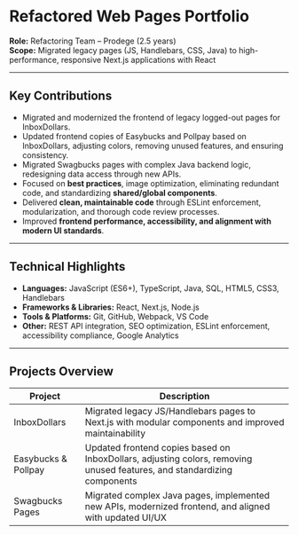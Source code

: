 # Refactored Web Pages Portfolio

**Role:** Refactoring Team – Prodege (2.5 years)  
**Scope:** Migrated legacy pages (JS, Handlebars, CSS, Java) to high-performance, responsive Next.js applications with React

---

## Key Contributions
- Migrated and modernized the frontend of legacy logged-out pages for InboxDollars.  
- Updated frontend copies of Easybucks and Pollpay based on InboxDollars, adjusting colors, removing unused features, and ensuring consistency.
- Migrated Swagbucks pages with complex Java backend logic, redesigning data access through new APIs.  
- Focused on **best practices**, image optimization, eliminating redundant code, and standardizing **shared/global components**.  
- Delivered **clean, maintainable code** through ESLint enforcement, modularization, and thorough code review processes.  
- Improved **frontend performance, accessibility, and alignment with modern UI standards**.

---

## Technical Highlights
- **Languages:** JavaScript (ES6+), TypeScript, Java, SQL, HTML5, CSS3, Handlebars  
- **Frameworks & Libraries:** React, Next.js, Node.js  
- **Tools & Platforms:** Git, GitHub, Webpack, VS Code  
- **Other:** REST API integration, SEO optimization, ESLint enforcement, accessibility compliance, Google Analytics

---

## Projects Overview
| Project | Description |  
|---------|-------------|  
| InboxDollars | Migrated legacy JS/Handlebars pages to Next.js with modular components and improved maintainability |  
| Easybucks & Pollpay | Updated frontend copies based on InboxDollars, adjusting colors, removing unused features, and standardizing components |  
| Swagbucks Pages | Migrated complex Java pages, implemented new APIs, modernized frontend, and aligned with updated UI/UX |
